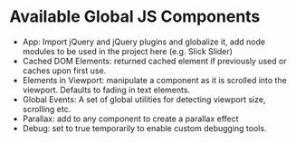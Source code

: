 # Available Global JS Components
- App: Import jQuery and jQuery plugins and globalize it, add node modules to be used in the project here (e.g. Slick Slider)
- Cached DOM Elements: returned cached element if previously used or caches upon first use.
- Elements in Viewport: manipulate a component as it is scrolled into the viewport. Defaults to fading in text elements.
- Global Events: A set of global utilities for detecting viewport size, scrolling etc.
- Parallax: add to any component to create a parallax effect
- Debug: set to true temporarily to enable custom debugging tools. 
